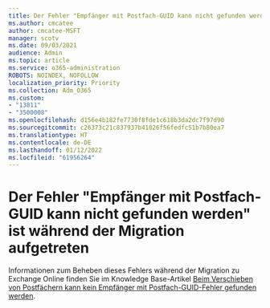 ```yaml
---
title: Der Fehler "Empfänger mit Postfach-GUID kann nicht gefunden werden" ist während der Migration aufgetreten
ms.author: cmcatee
author: cmcatee-MSFT
manager: scotv
ms.date: 09/03/2021
audience: Admin
ms.topic: article
ms.service: o365-administration
ROBOTS: NOINDEX, NOFOLLOW
localization_priority: Priority
ms.collection: Adm_O365
ms.custom:
- "13811"
- "3500008"
ms.openlocfilehash: d156e4b182fe7730f8fde1c618b3da2dc7f97d90
ms.sourcegitcommit: c26373c21c837937b41026f56fedfc51b7b80ea7
ms.translationtype: HT
ms.contentlocale: de-DE
ms.lasthandoff: 01/12/2022
ms.locfileid: "61956264"
---
```

# <a name="cannot-find-a-recipient-that-has-mailbox-guid-error-during-migration"></a>Der Fehler "Empfänger mit Postfach-GUID kann nicht gefunden werden" ist während der Migration aufgetreten

Informationen zum Beheben dieses Fehlers während der Migration zu Exchange Online finden Sie im Knowledge Base-Artikel [Beim Verschieben von Postfächern kann kein Empfänger mit Postfach-GUID-Fehler gefunden werden](https://docs.microsoft.com/exchange/troubleshoot/move-mailboxes/migrationpermanentexception-when-moving-mailboxes).